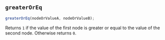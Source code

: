 ## `greaterOrEq`

```js
greaterOrEq(nodeOrValueA, nodeOrValueB);
```

Returns `1` if the value of the first node is greater or equal to the value of the second node. Otherwise returns `0`.
